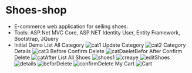 # Shoes-shop
- E-commerce web application for selling shoes. 
- Tools: ASP.Net MVC Core, ASP.NET Identity User, Entity Framework, Bootstrap, JQuery
- Initial Demo 
 List All Category
![cat1](https://user-images.githubusercontent.com/57669085/191618019-d8ae7206-371a-4c70-b60e-7173b90b9be7.PNG)
Update Category 
![cat2](https://user-images.githubusercontent.com/57669085/191618022-6ed8a046-582b-4c90-92d4-c6bbe987eb78.PNG)
Category Details 
![cat3](https://user-images.githubusercontent.com/57669085/191618026-119beb0c-c060-4c98-be9f-d41606949b41.PNG)
Before Confirm Delete 
![catDaeletBefor](https://user-images.githubusercontent.com/57669085/191618062-0cf889f0-4af8-4453-a327-1e108c97b118.PNG)
After Confirm Delete
![catAfter](https://user-images.githubusercontent.com/57669085/191618149-5ca13b42-12bf-418d-84b9-b27e468f174a.PNG)
List All Shoes
![shoes1](https://user-images.githubusercontent.com/57669085/191617314-a004fada-ba20-4276-ab80-1558149bc918.PNG)
![creaye](https://user-images.githubusercontent.com/57669085/192346899-976ff160-095b-4d7c-9454-56df6ebd207a.PNG)
![editShoes](https://user-images.githubusercontent.com/57669085/192347421-0e7d2c0e-a5e4-4cdb-bea2-984ba88aa227.PNG)
![details](https://user-images.githubusercontent.com/57669085/192347425-a43b8993-225b-4cbe-a267-6e6096f9d272.PNG)
![beforDelete](https://user-images.githubusercontent.com/57669085/192347428-56937edc-4c10-4f09-9665-bc776b2f6695.PNG)
![confirmDelete](https://user-images.githubusercontent.com/57669085/192347432-7785931f-858b-4548-aedb-b444d42bb67c.PNG)
My Cart
![Cart](https://user-images.githubusercontent.com/57669085/196302286-83d4f93c-b596-41f9-836d-01a0f415e81e.PNG)


